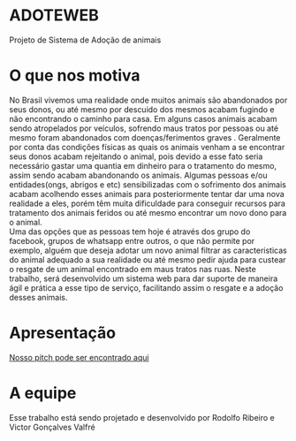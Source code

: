 # ADOTEWEB
Projeto de Sistema de Adoção de animais

# O que nos motiva
 No Brasil vivemos uma realidade onde muitos animais são abandonados por seus donos, ou até mesmo por descuido dos mesmos 
acabam fugindo e não encontrando o caminho para casa. Em alguns casos animais acabam sendo atropelados por veículos, sofrendo 
maus tratos por pessoas ou até mesmo foram abandonados com doenças/ferimentos  graves . 
	Geralmente por conta das condições físicas as quais os animais venham a se encontrar seus donos acabam rejeitando o animal, 
pois devido a esse fato seria necessário gastar uma quantia em dinheiro para o tratamento do mesmo, assim sendo acabam abandonando os animais.
	Algumas pessoas e/ou entidades(ongs, abrigos e etc) sensibilizadas com o sofrimento dos animais acabam acolhendo esses animais para posteriormente tentar dar uma nova realidade a eles, porém têm muita dificuldade para conseguir recursos para tratamento dos animais feridos ou até mesmo encontrar um novo dono para o animal.  
	Uma das opções que as pessoas tem hoje é através dos grupo do facebook, grupos de whatsapp entre outros, o que não permite por exemplo, alguém que deseja adotar um novo animal filtrar as caracteristicas do animal adequado a sua realidade ou até mesmo pedir ajuda para custear o resgate de um animal encontrado em maus tratos nas ruas.
	Neste trabalho, será desenvolvido um sistema web para dar suporte de maneira ágil e prática a esse tipo de serviço, facilitando assim o resgate e a adoção desses animais.

# Apresentação
[Nosso pitch pode ser encontrado aqui](https://drive.google.com/file/d/0B8_ERpOaRjJcLWdjdFNDSTJCNnUzM1h6WWE4MWh6dEhscktz/view?ts=57f07a10)

# A equipe 
 Esse trabalho está sendo projetado e desenvolvido por Rodolfo Ribeiro e Victor Gonçalves Valfré
 
